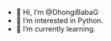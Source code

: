 - 👋 Hi, I’m @DhongiBabaG
- 👀 I’m interested in Python.
- 🌱 I’m currently learning.

<!---
LinuxUserMadara/LinuxUserMadara is a ✨ special ✨ repository because its `README.md` (this file) appears on your GitHub profile.
You can click the Preview link to take a look at your changes.
--->
